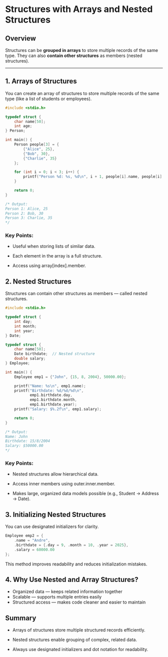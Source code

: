 # Structures with Arrays and Nested Structures

## Overview

Structures can be **grouped in arrays** to store multiple records of the same type.
They can also **contain other structures** as members (nested structures).

---

## 1. Arrays of Structures

You can create an array of structures to store multiple records of the same type (like a list of students or employees).

```c
#include <stdio.h>

typedef struct {
    char name[50];
    int age;
} Person;

int main() {
    Person people[3] = {
        {"Alice", 25},
        {"Bob", 30},
        {"Charlie", 35}
    };

    for (int i = 0; i < 3; i++) {
        printf("Person %d: %s, %d\n", i + 1, people[i].name, people[i].age);
    }

    return 0;
}

/* Output:
Person 1: Alice, 25
Person 2: Bob, 30
Person 3: Charlie, 35
*/

```

### Key Points:

- Useful when storing lists of similar data.

- Each element in the array is a full structure.

- Access using array[index].member.


## 2. Nested Structures

Structures can contain other structures as members — called nested structures.

```c
#include <stdio.h>

typedef struct {
    int day;
    int month;
    int year;
} Date;

typedef struct {
    char name[50];
    Date birthdate;  // Nested structure
    double salary;
} Employee;

int main() {
    Employee emp1 = {"John", {15, 8, 2004}, 50000.00};

    printf("Name: %s\n", emp1.name);
    printf("Birthdate: %d/%d/%d\n", 
           emp1.birthdate.day, 
           emp1.birthdate.month, 
           emp1.birthdate.year);
    printf("Salary: $%.2f\n", emp1.salary);

    return 0;
}

/* Output:
Name: John
Birthdate: 15/8/2004
Salary: $50000.00
*/

```

### Key Points:

- Nested structures allow hierarchical data.

- Access inner members using outer.inner.member.

- Makes large, organized data models possible (e.g., Student → Address → Date).


## 3. Initializing Nested Structures

You can use designated initializers for clarity.

```c
Employee emp2 = {
    .name = "Andre",
    .birthdate = {.day = 9, .month = 10, .year = 2025},
    .salary = 60000.00
};

```

This method improves readability and reduces initialization mistakes.


## 4. Why Use Nested and Array Structures?

- Organized data — keeps related information together
- Scalable — supports multiple entries easily
- Structured access — makes code cleaner and easier to maintain

## Summary

- Arrays of structures store multiple structured records efficiently.

- Nested structures enable grouping of complex, related data.

- Always use designated initializers and dot notation for readability.
